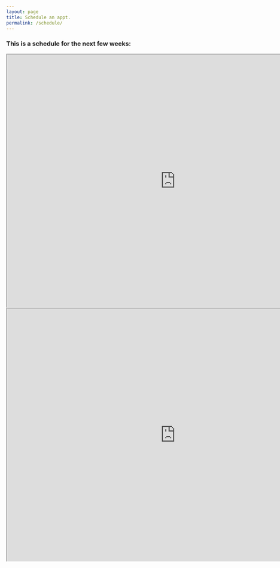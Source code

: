 ```yaml
---
layout: page
title: Schedule an appt. 
permalink: /schedule/
---
```


<h3 class= "calendar-title">This is a schedule for the next few weeks:</h3>
<iframe src="https://calendar.google.com/calendar/embed?height=600&amp;wkst=1&amp;bgcolor=%23FFFFFF&amp;src=9j931q16e9kjs1607rn5qf956s%40group.calendar.google.com&amp;color=%23853104&amp;ctz=America%2FNew_York" width="900" height="675" class="calendar" scrolling="yes"></iframe>
<iframe src="https://goo.gl/forms/eS3Vhpo6gfXTttQ72" width="900" height="675" class="calendar" scrolling="yes"></iframe>
